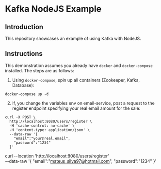 # Kafka NodeJS Example

## Introduction

This repository showcases an example of using Kafka with NodeJS. 

## Instructions
This demonstration assumes you already have `docker` and `docker-compose` installed. The steps are as follows:

1) Using `docker-compose`, spin up all containers (Zookeeper, Kafka, Database):
```shell
docker-compose up -d
```

2) If, you change the variables env on email-service, post a request to the register endpoint specifying your real email amount for the sale:
```shell
curl -X POST \
  http://localhost:8080/users/register \
  -H 'cache-control: no-cache' \
  -H 'content-type: application/json' \
  --data-raw '{
    "email":"your@real.email",
    "password":"1234"
  }'
```

curl --location 'http://localhost:8080/users/register' \
--data-raw '{
    "email":"mateus_silva97@hotmail.com",
    "password":"1234"
}'

